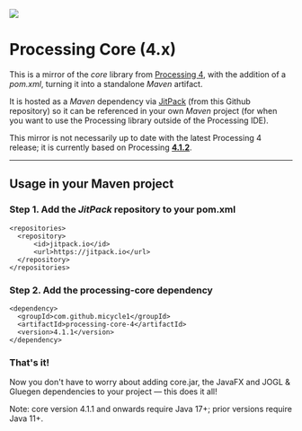 [![](https://jitpack.io/v/micycle1/processing-core-4.svg)](https://jitpack.io/#micycle1/processing-core-4)

# Processing Core (4.x)

This is a mirror of the *core* library from [Processing 4](https://github.com/processing/processing4/), with the addition of a *pom.xml*, turning it into a standalone *Maven* artifact.

It is hosted as a *Maven* dependency via [JitPack](https://jitpack.io/#micycle1/processing-core-4) (from this Github repository) so it can be referenced in your own *Maven* project (for when you want to use the Processing library outside of the Processing IDE).

This mirror is not necessarily up to date with the latest Processing 4 release; it is currently based on Processing [**4.1.2**](https://github.com/processing/processing4/releases/tag/processing-1290-4.1.2).

---

## Usage in your Maven project

### Step 1. Add the *JitPack* repository to your pom.xml

  ```
<repositories>
	<repository>
		<id>jitpack.io</id>
		<url>https://jitpack.io</url>
	</repository>
</repositories>
```
  ### Step 2. Add the processing-core dependency

  ```
<dependency>
	<groupId>com.github.micycle1</groupId>
	<artifactId>processing-core-4</artifactId>
	<version>4.1.1</version>
</dependency>
```

### **That's it!**

Now you don't have to worry about adding core.jar, the JavaFX and JOGL & Gluegen dependencies to your project — this does it all!

Note: core version 4.1.1 and onwards require Java 17+; prior versions require Java 11+.
